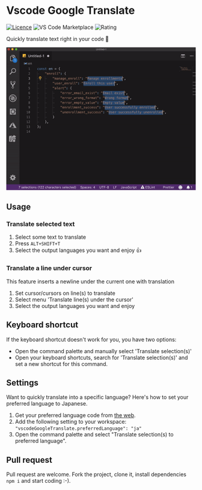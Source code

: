 # Vscode Google Translate

[![Licence](https://img.shields.io/github/license/funkyremi/vscode-google-translate.svg)](https://github.com/funkyremi/vscode-google-translate)
![VS Code Marketplace](https://vsmarketplacebadge.apphb.com/version-short/funkyremi.vscode-google-translate.svg) ![Rating](https://vsmarketplacebadge.apphb.com/rating-short/funkyremi.vscode-google-translate.svg)

Quickly translate text right in your code 🚀

![Demo](demo.gif)

## Usage

### Translate selected text

1. Select some text to translate
1. Press `ALT+SHIFT+T`
1. Select the output languages you want and enjoy 👍

### Translate a line under cursor

This feature inserts a newline under the current one with translation

1. Set cursor/cursors on line(s) to translate
1. Select menu 'Translate line(s) under the cursor'
1. Select the output languages you want and enjoy

## Keyboard shortcut

If the keyboard shortcut doesn't work for you, you have two options:

* Open the command palette and manually select 'Translate selection(s)'
* Open your keyboard shortcuts, search for 'Translate selection(s)' and set a new shortcut for this command.

## Settings

Want to quickly translate into a specific language?
Here's how to set your preferred language to Japanese.

1. Get your preferred language code from [the web](https://www.w3schools.com/tags/ref_language_codes.asp).
1. Add the following setting to your workspace: `"vscodeGoogleTranslate.preferredLanguage": "ja"`
1. Open the command palette and select "Translate selection(s) to preferred language".

## Pull request

Pull request are welcome. Fork the project, clone it, install dependencies `npm i` and start coding :-).
